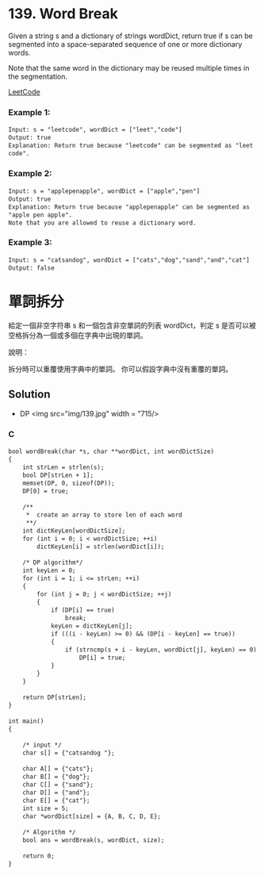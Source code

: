 # 139. Word Break

Given a string s and a dictionary of strings wordDict, return true if s can be segmented into a space-separated sequence of one or more dictionary words.

Note that the same word in the dictionary may be reused multiple times in the segmentation.

[LeetCode](https://leetcode.com/problems/word-break)  

### Example 1:

```
Input: s = "leetcode", wordDict = ["leet","code"]
Output: true
Explanation: Return true because "leetcode" can be segmented as "leet code".
```

### Example 2:
```
Input: s = "applepenapple", wordDict = ["apple","pen"]
Output: true
Explanation: Return true because "applepenapple" can be segmented as "apple pen apple".
Note that you are allowed to reuse a dictionary word.
```

### Example 3:
```
Input: s = "catsandog", wordDict = ["cats","dog","sand","and","cat"]
Output: false
```

#  單詞拆分
給定一個非空字符串 s 和一個包含非空單詞的列表 wordDict，判定 s 是否可以被空格拆分為一個或多個在字典中出現的單詞。

說明：

拆分時可以重覆使用字典中的單詞。
你可以假設字典中沒有重覆的單詞。

## Solution
* DP
<img src="img/139.jpg" width = "715/>

### C

```
bool wordBreak(char *s, char **wordDict, int wordDictSize)
{
    int strLen = strlen(s);
    bool DP[strLen + 1];
    memset(DP, 0, sizeof(DP));
    DP[0] = true;

    /**
     *  create an array to store len of each word
     **/
    int dictKeyLen[wordDictSize];
    for (int i = 0; i < wordDictSize; ++i)
        dictKeyLen[i] = strlen(wordDict[i]);

    /* DP algorithm*/
    int keyLen = 0;
    for (int i = 1; i <= strLen; ++i)
    {
        for (int j = 0; j < wordDictSize; ++j)
        {
            if (DP[i] == true)
                break;
            keyLen = dictKeyLen[j];
            if (((i - keyLen) >= 0) && (DP[i - keyLen] == true))
            {
                if (strncmp(s + i - keyLen, wordDict[j], keyLen) == 0)
                    DP[i] = true;
            }
        }
    }

    return DP[strLen];
}

int main()
{

    /* input */
    char s[] = {"catsandog "};

    char A[] = {"cats"};
    char B[] = {"dog"};
    char C[] = {"sand"};
    char D[] = {"and"};
    char E[] = {"cat"};
    int size = 5;
    char *wordDict[size] = {A, B, C, D, E};

    /* Algorithm */
    bool ans = wordBreak(s, wordDict, size);

    return 0;
}
```
